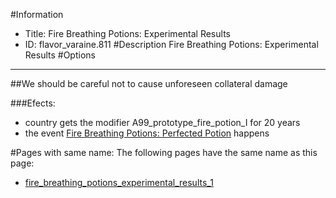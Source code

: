 #Information
 - Title: Fire Breathing Potions: Experimental Results
 - ID: flavor_varaine.811
#Description
Fire Breathing Potions: Experimental Results
#Options

___
##We should be careful not to cause unforeseen collateral damage

###Efects:<ul><li>country gets the modifier A99_prototype_fire_potion_I for 20 years</li><li>the event [Fire Breathing Potions: Perfected Potion](../events/fire_breathing_potions_perfected_potion.md) happens</li></ul>


#Pages with same name:
The following pages have the same name as this page:
 - [fire_breathing_potions_experimental_results_1](fire_breathing_potions_experimental_results_1.md)
